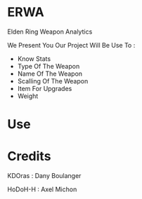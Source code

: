 # ERWA

Elden Ring Weapon Analytics

We Present You Our Project Will Be Use To :

- Know Stats
- Type Of The Weapon
- Name Of The Weapon
- Scalling Of The Weapon
- Item For Upgrades
- Weight

# Use

# Credits

KDOras : Dany Boulanger

HoDoH-H : Axel Michon
